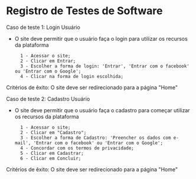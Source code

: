 # Registro de Testes de Software

Caso de teste 1: Login Usuário
- O site deve permitir que o usuário faça o login para utilizar os recursos da plataforma

        1 - Acessar o site;
        2 - Clicar em Entrar;
        3 - Escolher a forma de login: 'Entrar', 'Entrar com o facebook' ou 'Entrar com o Google';
        4 - Clicar na forma de login escolhida;
        
Critérios de êxito: O site deve ser redirecionado para a página "Home"


Caso de teste 2: Cadastro Usuário
- O site deve permitir que o usuário faça o cadastro para começar utilizar os recursos da plataforma

        1 - Acessar o site;
        2 - Clicar em "Cadastro";
        3 - Escolher a forma de Cadastro: 'Preencher os dados com e-mail', 'Entrar com o facebook' ou 'Entrar com o Google';
        4 - Concordar com os termos de privacidade;
        5 - Clicar em Cadastrar;
        6 - Clicar em Concluir;
        
Critérios de êxito: O site deve ser redirecionado para a página "Home"


        
